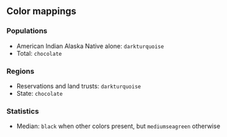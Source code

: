 ## Color mappings

### Populations
* American Indian Alaska Native alone: `darkturquoise`
* Total: `chocolate`

### Regions
* Reservations and land trusts: `darkturquoise`
* State: `chocolate`

### Statistics
* Median: `black` when other colors present, but `mediumseagreen` otherwise